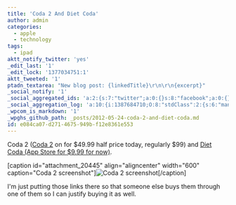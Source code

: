 ```yaml
---
title: 'Coda 2 And Diet Coda'
author: admin
categories:
  - apple
  - technology
tags:
  - ipad
aktt_notify_twitter: 'yes'
_edit_last: '1'
_edit_lock: '1377034751:1'
aktt_tweeted: '1'
ptadn_textarea: "New blog post: {linkedTitle}\r\n\r\n{excerpt}"
_social_notify: '1'
_social_aggregated_ids: 'a:2:{s:7:"twitter";a:0:{}s:8:"facebook";a:0:{}}'
_social_aggregation_log: 'a:10:{i:1387684710;O:8:"stdClass":2:{s:6:"manual";b:0;s:5:"items";a:0:{}}i:1387687323;O:8:"stdClass":2:{s:6:"manual";b:0;s:5:"items";a:0:{}}i:1387690070;O:8:"stdClass":2:{s:6:"manual";b:0;s:5:"items";a:0:{}}i:1387695467;O:8:"stdClass":2:{s:6:"manual";b:0;s:5:"items";a:0:{}}i:1387703538;O:8:"stdClass":2:{s:6:"manual";b:0;s:5:"items";a:0:{}}i:1387717957;O:8:"stdClass":2:{s:6:"manual";b:0;s:5:"items";a:0:{}}i:1387746796;O:8:"stdClass":2:{s:6:"manual";b:0;s:5:"items";a:0:{}}i:1387790837;O:8:"stdClass":2:{s:6:"manual";b:0;s:5:"items";a:0:{}}i:1387878166;O:8:"stdClass":2:{s:6:"manual";b:0;s:5:"items";a:0:{}}i:1388050986;O:8:"stdClass":2:{s:6:"manual";b:0;s:5:"items";a:0:{}}}'
_wpcom_is_markdown: '1'
_wpghs_github_path: _posts/2012-05-24-coda-2-and-diet-coda.md
id: e084ca07-d271-4675-949b-f12e8361e553
---
```

<p>Coda 2 (<a href="https://itunes.apple.com/ca/app/coda-2/id499340368?mt=12&uo=4&at=10l4Ki" target="itunes_store">Coda 2</a> on for $49.99 half price today, regularly $99)</a> and <a href="<a href="https://itunes.apple.com/ca/app/diet-coda/id500906297?mt=8&uo=4&at=10l4Ki" target="itunes_store">Diet Coda (App Store for $9.99 for now)</a>.</p>
<p>[caption id="attachment_20445" align="aligncenter" width="600" caption="Coda 2 screenshot"]<img src="https://chrisenns.com/wp-content/uploads/2012/05/Coda-2-screenshot-600x375.jpg" alt="Coda 2 screenshot" title="Coda 2 screenshot" class="size-large wp-image-20445" />[/caption]</p>
<p>I'm just putting those links there so that someone else buys them through one of them so I can justify buying it as well.</p>
